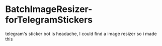 # BatchImageResizer-forTelegramStickers
telegram's sticker bot is headache, I could find a image resizer so i made this
